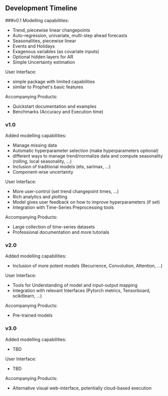 ## Development Timeline
###v0.1
Modelling capabilities:
* Trend, piecewise linear changepoints
* Auto-regression, univariate, multi-step ahead forecasts
* Seasonalities, piecewise linear
* Events and Holidays
* Exagenous variables (as covariate inputs)
* Optional hidden layers for AR
* Simple Uncertainty estimation

User Interface:
* simple package with limited capabilities
* similar to Prophet's basic features

Accompanying Products:
* Quickstart documentation and examples
* Benchmarks (Accuracy and Execution time)

### v1.0
Added modelling capabilities:
* Manage missing data
* Automatic hyperparameter selection (make hyperparameters optional)
* different ways to manage trend/normalize data and compute seasonality (rolling, local seasonality, ...)
* Inclusion of traditional models (ets, sarimax, ...)
* Component-wise uncertainty

User Interface:
* More user-control (set trend changepoint times, ...)
* Rich analytics and plotting 
* Model gives user feedback on how to improve hyperparameters (if set)
* Integration with Time-Series Preprocessing tools

Accompanying Products:
* Large collection of time-series datasets
* Professional documentation and more tutorials

### v2.0
Added modelling capabilities:
* Inclusion of more potent models (Recurrence, Convolution, Attention, ...)

User Interface:
* Tools for Understanding of model and input-output mapping
* Integration with relevant Interfaces (Pytorch metrics, Tensorboard, scikitlearn, ...)

Accompanying Products:
* Pre-trained models

### v3.0
Added modelling capabilities:
* TBD

User Interface:
* TBD

Accompanying Products:
* Alternative visual web-interface, potentially cloud-based execution
